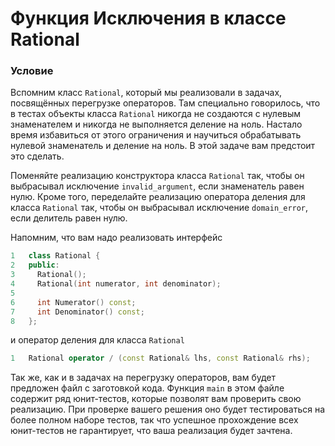 # Функция Исключения в классе Rational

### Условие
 
Вспомним класс `Rational`, который мы реализовали в задачах, посвящённых перегрузке операторов. Там специально говорилось, что в тестах объекты класса `Rational` никогда не создаются с нулевым знаменателем и никогда не выполняется деление на ноль. Настало время избавиться от этого ограничения и научиться обрабатывать нулевой знаменатель и деление на ноль. В этой задаче вам предстоит это сделать. 

Поменяйте реализацию конструктора класса `Rational` так, чтобы он выбрасывал исключение `invalid_argument`, если знаменатель  равен нулю. Кроме того, переделайте реализацию оператора деления для класса `Rational` так, чтобы он выбрасывал исключение `domain_error`, если делитель равен нулю.  

Напомним, что вам надо реализовать интерфейс

```c++
1   class Rational {
2   public:
3     Rational();
4     Rational(int numerator, int denominator);
5
6     int Numerator() const;
7     int Denominator() const;
8   };
```

и оператор деления для класса `Rational`

```c++
1   Rational operator / (const Rational& lhs, const Rational& rhs);
```

Так же, как и в задачах на перегрузку операторов, вам будет предложен файл с заготовкой кода. Функция `main` в этом файле содержит ряд юнит-тестов, которые позволят вам проверить свою реализацию. При проверке вашего решения оно будет тестироваться на более полном наборе тестов, так что успешное прохождение всех юнит-тестов не гарантирует, что ваша реализация будет зачтена.